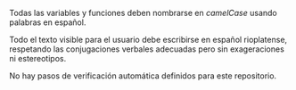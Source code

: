 Todas las variables y funciones deben nombrarse en *camelCase* usando palabras en español.

Todo el texto visible para el usuario debe escribirse en español rioplatense, respetando las conjugaciones verbales adecuadas pero sin exageraciones ni estereotipos.

No hay pasos de verificación automática definidos para este repositorio.
